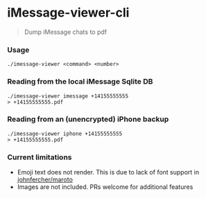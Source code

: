 # iMessage-viewer-cli
> Dump iMessage chats to pdf

### Usage

```
./imessage-viewer <command> <number>

```

### Reading from the local iMessage Sqlite DB
```
./imessage-viewer imessage +14155555555
> +14155555555.pdf
```


### Reading from an (unencrypted) iPhone backup
```
./imessage-viewer iphone +14155555555
> +14155555555.pdf
```


### Current limitations

- Emoji text does not render. This is due to lack of font support in [johnfercher/maroto](github.com/johnfercher/maroto)
- Images are not included. PRs welcome for additional features

